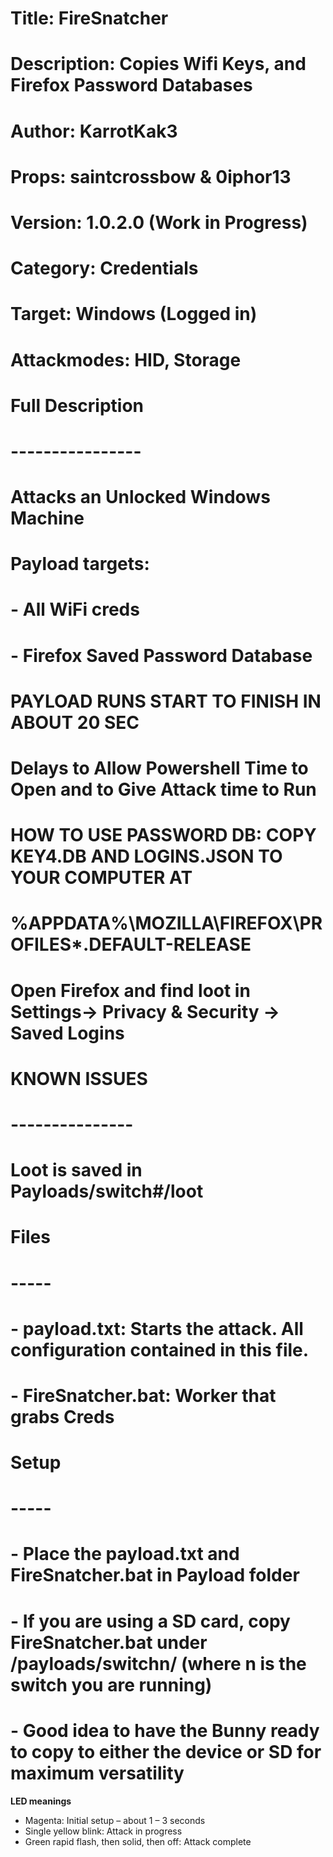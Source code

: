 # Title:         FireSnatcher
# Description:   Copies Wifi Keys, and Firefox Password Databases
# Author:        KarrotKak3
# Props:         saintcrossbow & 0iphor13
# Version:       1.0.2.0 (Work in Progress)
# Category:      Credentials
# Target:        Windows (Logged in) 
# Attackmodes:   HID, Storage

# Full Description
# ----------------
#   Attacks an Unlocked Windows Machine
#  Payload targets:
#    - All WiFi creds
#    - Firefox Saved Password Database
#
#  PAYLOAD RUNS START TO FINISH IN ABOUT 20 SEC
#    Delays to Allow Powershell Time to Open and to Give Attack time to Run

# HOW TO USE PASSWORD DB: COPY KEY4.DB AND LOGINS.JSON TO YOUR COMPUTER AT
#   %APPDATA%\MOZILLA\FIREFOX\PROFILES\*.DEFAULT-RELEASE
#     Open Firefox and find loot in Settings-> Privacy & Security -> Saved Logins


#   KNOWN ISSUES
#  ---------------
#  Loot is saved in Payloads/switch#/loot


# Files
# -----
# - payload.txt: Starts the attack. All configuration contained in this file.
# - FireSnatcher.bat: Worker that grabs Creds


# Setup
# -----
# - Place the payload.txt and FireSnatcher.bat in Payload folder
# - If you are using a SD card, copy FireSnatcher.bat under /payloads/switchn/ (where n is the switch you are running)
# - Good idea to have the Bunny ready to copy to either the device or SD for maximum versatility

**LED meanings**
- Magenta: Initial setup – about 1 – 3 seconds
- Single yellow blink: Attack in progress
- Green rapid flash, then solid, then off: Attack complete

